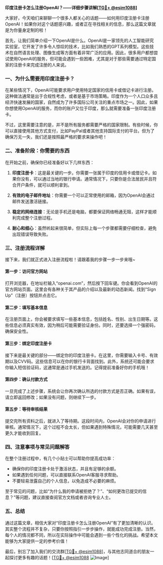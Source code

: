**印度注册卡怎么注册OpenAI？——详细步骤讲解[[TG💪+ @esim1088](https://t.me/s/esim1088)]**

大家好，今天咱们来聊聊一个很多人都关心的话题——如何用印度注册卡注册OpenAI！如果你对这个话题感兴趣，或者正在寻找相关的信息，那么这篇文章就是为你量身定制的啦！

首先，让我们简单介绍一下OpenAI是什么。OpenAI是一家领先的人工智能研究实验室，它开发了许多令人惊叹的技术，比如我们熟悉的GPT系列模型。这些技术在自然语言处理、图像生成等方面有着非常广泛的应用。因此，很多用户都想尝试使用OpenAI的服务，但可能会遇到一些困难，尤其是对于那些需要通过特定国家的注册卡来完成注册的人来说。

### 一、为什么需要用印度注册卡？

在某些情况下，OpenAI可能要求用户使用特定国家的信用卡或借记卡进行注册。这种做法通常是出于合规性考虑，或者是基于市场策略。印度作为一个人口众多且经济快速发展的国家，自然成为了许多国际公司关注的重点市场之一。因此，如果你想使用OpenAI的服务，而你的账户又位于印度，那么就需要准备一张印度注册卡。

不过，这里需要注意的是，并不是所有服务都需要严格的国家限制。有些时候，你可以直接使用其他方式支付，比如PayPal或者其他支持国际支付的平台。但为了确保万无一失，我们还是按照最严格的要求来操作吧！

### 二、准备阶段：你需要的东西

在开始之前，确保你已经准备好以下几样东西：

1. **印度注册卡**：这是最关键的一步。你需要一张属于印度的信用卡或借记卡。如果你没有，可以通过当地的银行申请。通常情况下，只要你是合法居民并且符合开户条件，就可以顺利拿到。

2. **有效的电子邮件地址**：你需要一个可以正常使用的邮箱，因为OpenAI会通过邮件发送激活链接。

3. **稳定的网络连接**：无论是手机还是电脑，都要保证网络畅通无阻，这样才能顺利完成整个注册过程。

4. **耐心和细心**：虽然听起来很简单，但实际上每一个步骤都需要仔细检查，避免出现错误导致失败。

### 三、注册流程详解

接下来，我们就正式进入注册流程啦！请跟着我的步骤一步一步来哦~

#### 第一步：访问官方网站

打开浏览器，在地址栏输入“openai.com”，然后按下回车键。你会看到OpenAI的官方网站页面。这里会有各种关于其产品的介绍以及最新的动态新闻。找到“Sign Up”（注册）按钮并点击它。

#### 第二步：填写基本信息

在注册页面上，你会被要求填写一些基本信息，包括姓名、性别、出生日期等。这些信息必须真实有效，因为稍后可能需要验证身份。同时，还要选择一个强密码，确保安全性。

#### 第三步：绑定印度注册卡

接下来是最关键的部分——绑定你的印度注册卡。在这里，你需要输入卡号、有效期以及CVV码。这些信息可以在你的银行卡背面找到。此外，系统还可能会要求你输入短信验证码，这通常是通过手机发送的。记得提前准备好你的手机哦！

#### 第四步：确认付款方式

一旦完成了上述步骤，系统会让你再次确认所选的付款方式是否正确。如果有误，请立即返回修改；如果没有问题，则继续下一步。

#### 第五步：等待审核结果

提交完所有资料之后，就进入了等待期。这段时间内，OpenAI会对你的申请进行审核。通常情况下，这个过程不会太长，但如果遇到特殊情况，可能需要几天甚至更久才能收到回复。

### 四、注意事项与常见问题解答

在整个注册过程中，有几个小贴士可以帮助你提高成功率：

- 确保你的印度注册卡处于激活状态，并且有足够的余额。
- 如果遇到任何问题，可以直接联系OpenAI客服寻求帮助。
- 不要轻易泄露自己的个人信息，以免造成不必要的麻烦。

至于常见的问题，比如“为什么我的申请被拒绝了？”、“如何更改已提交的信息？”等问题，建议直接查阅官方文档或者咨询专业人士。

### 五、总结

通过这篇文章，相信大家对“印度注册卡怎么注册OpenAI”有了更加清晰的认识。其实整个流程并不复杂，只要你按照指引一步步操作，就能成功完成注册。当然，每个人的情况都不同，所以在实际操作中可能会遇到一些个性化的挑战。希望本文能够为大家提供一定的参考价值！

最后，别忘了加入我们的交流群[[TG💪+ @esim1088](https://t.me/s/esim1088)]，与其他志同道合的朋友一起探讨更多有趣的话题！[[TG💪+ @esim1088](https://t.me/s/esim1088) ![Image](https://i.postimg.cc/4NQfJmqS/Snipaste-2025-05-13-00-14-12.png)]
